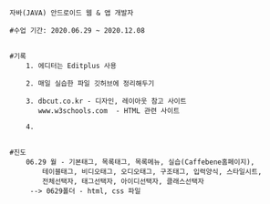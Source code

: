 
	자바(JAVA) 안드로이드 웹 & 앱 개발자

	#수업 기간: 2020.06.29 ~ 2020.12.08


	#기록
		1. 에디터는 Editplus 사용

		2. 매일 실습한 파일 깃허브에 정리해두기

		3. dbcut.co.kr - 디자인, 레이아웃 참고 사이트
		   www.w3schools.com  - HTML 관련 사이트

		4. 


	#진도
		06.29 월 - 기본태그, 목록태그, 목록메뉴, 실습(Caffebene홈페이지),
			테이블태그, 비디오태그, 오디오태그, 구조태그, 입력양식, 스타일시트,
			전체선택자, 태그선택자, 아이디선택자, 클래스선택자
		 --> 0629폴더 - html, css 파일

